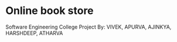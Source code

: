  
# Online book store
Software Engineering College Project 
By: VIVEK, APURVA, AJINKYA, HARSHDEEP, ATHARVA  